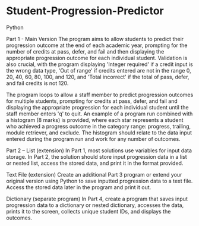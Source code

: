 # Student-Progression-Predictor
Python

Part 1 - Main Version
The program aims to allow students to predict their progression outcome at the end of each academic year, prompting for the number of credits at pass, defer, and fail and then displaying the appropriate progression outcome for each individual student. Validation is also crucial, with the program displaying 'Integer required' if a credit input is the wrong data type, 'Out of range' if credits entered are not in the range 0, 20, 40, 60, 80, 100, and 120, and 'Total incorrect' if the total of pass, defer, and fail credits is not 120.

The program loops to allow a staff member to predict progression outcomes for multiple students, prompting for credits at pass, defer, and fail and displaying the appropriate progression for each individual student until the staff member enters 'q' to quit. An example of a program run combined with a histogram (8 marks) is provided, where each star represents a student who achieved a progress outcome in the category range: progress, trailing, module retriever, and exclude. The histogram should relate to the data input entered during the program run and work for any number of outcomes.

Part 2 – List (extension)
In Part 1, most solutions use variables for input data storage. In Part 2, the solution should store input progression data in a list or nested list, access the stored data, and print it in the format provided.

Text File (extension)
Create an additional Part 3 program or extend your original version using Python to save inputted progression data to a text file. Access the stored data later in the program and print it out.

Dictionary (separate program)
In Part 4, create a program that saves input progression data to a dictionary or nested dictionary, accesses the data, prints it to the screen, collects unique student IDs, and displays the outcomes.

